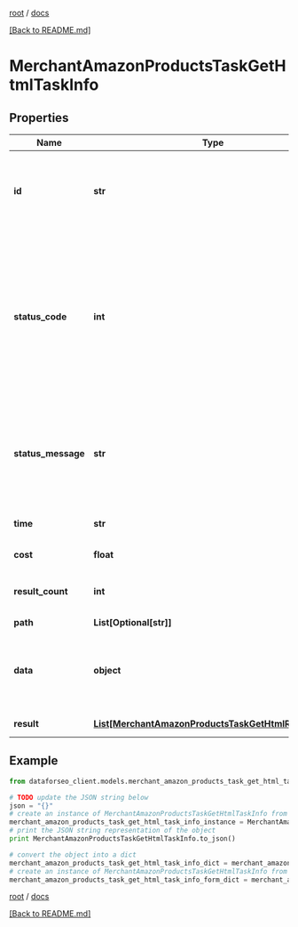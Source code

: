 [root](./../ "root") / [docs](./ "docs")

[[Back to README.md]](./../README.md "[Back to README.md]")

# MerchantAmazonProductsTaskGetHtmlTaskInfo

## Properties

Name | Type | Description | Notes
------------ | ------------- | ------------- | -------------
**id** | **str** | task identifier unique task identifier in our system in the UUID format | [optional]
**status_code** | **int** | status code of the task generated by DataForSEO, can be within the following range: 10000-60000 you can find the full list of the response codes here | [optional]
**status_message** | **str** | informational message of the task you can find the full list of general informational messages here | [optional]
**time** | **str** | execution time, seconds | [optional]
**cost** | **float** | total tasks cost, USD | [optional]
**result_count** | **int** | number of elements in the result array | [optional]
**path** | **List[Optional[str]]** | URL path | [optional]
**data** | **object** | contains the same parameters that you specified in the POST request | [optional]
**result** | [**List[MerchantAmazonProductsTaskGetHtmlResultInfo]**](MerchantAmazonProductsTaskGetHtmlResultInfo.md) | array of results | [optional]

## Example

```python
from dataforseo_client.models.merchant_amazon_products_task_get_html_task_info import MerchantAmazonProductsTaskGetHtmlTaskInfo

# TODO update the JSON string below
json = "{}"
# create an instance of MerchantAmazonProductsTaskGetHtmlTaskInfo from a JSON string
merchant_amazon_products_task_get_html_task_info_instance = MerchantAmazonProductsTaskGetHtmlTaskInfo.from_json(json)
# print the JSON string representation of the object
print MerchantAmazonProductsTaskGetHtmlTaskInfo.to_json()

# convert the object into a dict
merchant_amazon_products_task_get_html_task_info_dict = merchant_amazon_products_task_get_html_task_info_instance.to_dict()
# create an instance of MerchantAmazonProductsTaskGetHtmlTaskInfo from a dict
merchant_amazon_products_task_get_html_task_info_form_dict = merchant_amazon_products_task_get_html_task_info.from_dict(merchant_amazon_products_task_get_html_task_info_dict)
```

  

[root](./../ "root") / [docs](./ "docs")

[[Back to README.md]](./../README.md "[Back to README.md]")